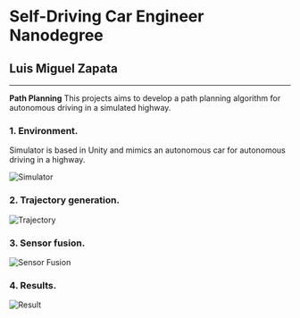 # **Self-Driving Car Engineer Nanodegree** 

## Luis Miguel Zapata

---

**Path Planning**
This projects aims to develop a path planning algorithm for autonomous driving in a simulated highway.

[image1]: ./screenshots/simulator.png "Simulator"
[image2]: ./screenshots/trajectory.png "Trajectory"
[image3]: ./screenshots/fusion.png "Sensor Fusion"
[image4]: ./screenshots/result.png "Result"

### 1. Environment.
Simulator is based in Unity and mimics an autonomous car for autonomous driving in a highway.

![][image1]

### 2. Trajectory generation.

![][image2]

### 3. Sensor fusion.

![][image3]

### 4. Results.

![][image4]